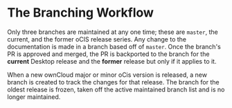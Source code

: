 # The Branching Workflow

Only three branches are maintained at any one time; these are `master`, the current, and the former oCIS release series. Any change to the documentation is made in a branch based off of `master`. Once the branch's PR is approved and merged, the PR is backported to the branch for the **current** Desktop release and the **former** release but only if it applies to it.

When a new ownCloud major or minor oCis version is released, a new branch is created to track the changes for that release. The branch for the oldest release is frozen, taken off the active maintained branch list and is no longer maintained.
